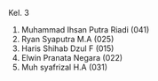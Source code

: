 Kel. 3 
1. Muhammad Ihsan Putra Riadi (041)
2. Ryan Syaputra M.A (025)
3. Haris Shihab Dzul F (015)
4. Elwin Pranata Negara (022)
5. Muh syafrizal H.A (031)
